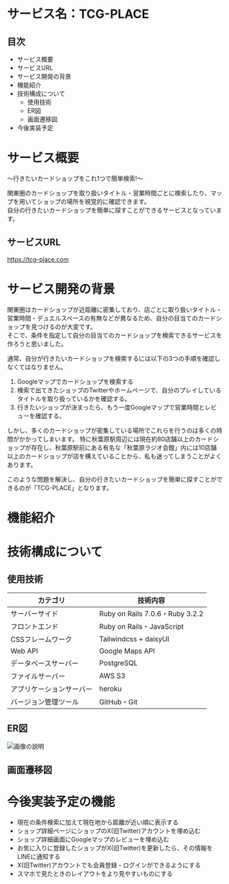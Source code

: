 # サービス名：TCG-PLACE

## 目次
- サービス概要
- サービスURL
- サービス開発の背景
- 機能紹介
- 技術構成について
  - 使用技術
  - ER図
  - 画面遷移図
- 今後実装予定




# サービス概要
〜行きたいカードショップをこれ1つで簡単検索!〜

関東圏のカードショップを取り扱いタイトル・営業時間ごとに検索したり、マップを用いてショップの場所を視覚的に確認できます。<br>
自分の行きたいカードショップを簡単に探すことができるサービスとなっています。<br>

## サービスURL
https://tcg-place.com


# サービス開発の背景
関東圏はカードショップが近距離に密集しており、店ごとに取り扱いタイトル・営業時間・デュエルスペースの有無などが異なるため、自分の目当てのカードショップを見つけるのが大変です。<br>
そこで、条件を指定して自分の目当てのカードショップを検索できるサービスを作ろうと思いました。<br>

通常、自分が行きたいカードショップを検索するには以下の3つの手順を確認しなくてはなりません。

1. Googleマップでカードショップを検索する
2. 検索で出てきたショップのTwitterやホームページで、自分のプレイしているタイトルを取り扱っているかを確認する。
3. 行きたいショップが決まったら、もう一度Googleマップで営業時間とレビューを確認する。

しかし、多くのカードショップが密集している場所でこれらを行うのは多くの時間がかかってしまいます。
特に秋葉原駅周辺には現在約80店舗以上のカードショップが存在し、秋葉原駅前にある有名な「秋葉原ラジオ会館」内には10店舗以上のカードショップが店を構えていることから、私も迷ってしまうことがよくあります。

このような問題を解決し、自分の行きたいカードショップを簡単に探すことができるのが「TCG-PLACE」となります。


# 機能紹介




# 技術構成について
## 使用技術

| カテゴリ             | 技術内容                                       |
|---------------------|-----------------------------------------------|
| サーバーサイド        | Ruby on Rails 7.0.6・Ruby 3.2.2                |
| フロントエンド        | Ruby on Rails・JavaScript                      |
| CSSフレームワーク      | Tailwindcss + daisyUI                         |
| Web API             | Google Maps API  |
| データベースサーバー   | PostgreSQL                                    |
| ファイルサーバー       | AWS S3                                        |
| アプリケーションサーバー | heroku                                       |
| バージョン管理ツール    | GitHub・Git             

## ER図
![画像の説明](https://i.gyazo.com/4540d3a0b43f9d5bc7a1ebd7f25ccef1.png)

## 画面遷移図

# 今後実装予定の機能

* 現在の条件検索に加えて現在地から距離が近い順に表示する
* ショップ詳細ページにショップのX(旧Twitter)アカウントを埋め込む
* ショップ詳細画面にGoogleマップのレビューを埋め込む
* お気に入りに登録したショップがX(旧Twitter)を更新したら、その情報をLINEに通知する
* X(旧Twitter)アカウントでも会員登録・ログインができるようにする
* スマホで見たときのレイアウトをより見やすいものにする




